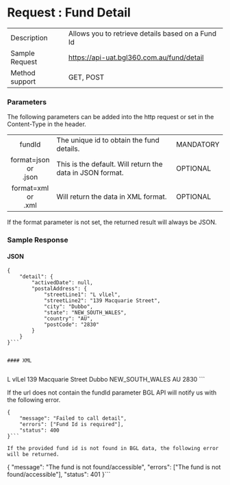# Request : Fund Detail


|  |  |
| -- | -- |
| Description | Allows you to retrieve details based on a Fund Id  |
| Sample Request| https://api-uat.bgl360.com.au/fund/detail |
| Method support | GET, POST|

### Parameters


The following parameters can be added into the http request or set in the Content-Type in the header.

|  |  | |
| :--: | -- | -- |
| fundId| The unique id to obtain the fund details. | MANDATORY |
| format=json <br> or <br> .json | This is the default. Will return the data in JSON format. | OPTIONAL |
| format=xml  <br> or <br> .xml| Will return the data in XML format. | OPTIONAL |

If the format parameter is not set, the returned result will always be JSON.

### Sample Response

#### JSON

```
{
	"detail": {
		"activedDate": null,
		"postalAddress": {
			"streetLine1": "L vlLel",
			"streetLine2": "139 Macquarie Street",
			"city": "Dubbo",
			"state": "NEW_SOUTH_WALES",
			"country": "AU",
			"postCode": "2830"
		}
	}
}```


#### XML


```
<root xmlns='http://www.bglcorp.com.au'>
  <Detail>
    <ActivedDate />
    <PostalAddress>
      <StreetLine1>L vlLel</StreetLine1>
      <StreetLine2>139 Macquarie Street</StreetLine2>
      <City>Dubbo</City>
      <State>NEW_SOUTH_WALES</State>
      <Country>AU</Country>
      <PostCode>2830</PostCode>
    </PostalAddress>
  </Detail>
</root>```


If the url does not contain the fundId parameter BGL API will notify us with the following error.

```
{
	"message": "Failed to call detail",
	"errors": ["Fund Id is required"],
	"status": 400
}```

If the provided fund id is not found in BGL data, the following error will be returned.

```
{
	"message": "The fund is not found/accessible",
	"errors": ["The fund is not found/accessible"],
	"status": 401
}```





